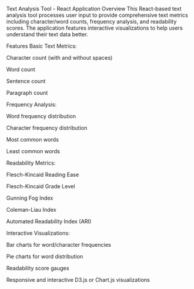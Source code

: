Text Analysis Tool - React Application
Overview
This React-based text analysis tool processes user input to provide comprehensive text metrics including character/word counts, frequency analysis, and readability scores. The application features interactive visualizations to help users understand their text data better.

Features
Basic Text Metrics:

Character count (with and without spaces)

Word count

Sentence count

Paragraph count

Frequency Analysis:

Word frequency distribution

Character frequency distribution

Most common words

Least common words

Readability Metrics:

Flesch-Kincaid Reading Ease

Flesch-Kincaid Grade Level

Gunning Fog Index

Coleman-Liau Index

Automated Readability Index (ARI)

Interactive Visualizations:

Bar charts for word/character frequencies

Pie charts for word distribution

Readability score gauges

Responsive and interactive D3.js or Chart.js visualizations
